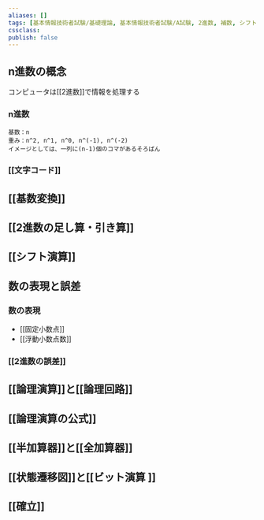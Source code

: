 ```yaml
---
aliases: []
tags: [基本情報技術者試験/基礎理論, 基本情報技術者試験/A試験, 2進数, 補数, シフト演算]
cssclass:
publish: false
---
```


## n進数の概念
コンピュータは[[2進数]]で情報を処理する
### n進数
	基数：n
	重み：n^2, n^1, n^0, n^(-1), n^(-2)
	イメージとしては、一列に(n-1)個のコマがあるそろばん
### [[文字コード]]
## [[基数変換]]
## [[2進数の足し算・引き算]]
## [[シフト演算]]
## 数の表現と誤差
### 数の表現
-  [[固定小数点]]
- [[浮動小数点数]]
### [[2進数の誤差]]

## [[論理演算]]と[[論理回路]]
## [[論理演算の公式]]
## [[半加算器]]と[[全加算器]]
## [[状態遷移図]]と[[ビット演算 ]]
## [[確立]]
